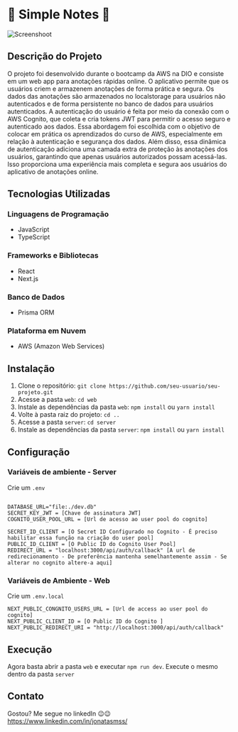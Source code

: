 # 📗 Simple Notes 📗

![Screenshoot](https://github.com/JonatasMSS/Simple-notes/assets/74430293/06ed845a-8c0a-4f30-ace9-c558c56851f4)

## Descrição do Projeto

O projeto foi desenvolvido durante o bootcamp da AWS na DIO e consiste em um web app para anotações rápidas online. O aplicativo permite que os usuários criem e armazenem anotações de forma prática e segura. Os dados das anotações são armazenados no localstorage para usuários não autenticados e de forma persistente no banco de dados para usuários autenticados. A autenticação do usuário é feita por meio da conexão com o AWS Cognito, que coleta e cria tokens JWT para permitir o acesso seguro e autenticado aos dados. Essa abordagem foi escolhida com o objetivo de colocar em prática os aprendizados do curso de AWS, especialmente em relação à autenticação e segurança dos dados. Além disso, essa dinâmica de autenticação adiciona uma camada extra de proteção às anotações dos usuários, garantindo que apenas usuários autorizados possam acessá-las. Isso proporciona uma experiência mais completa e segura aos usuários do aplicativo de anotações online.
## Tecnologias Utilizadas

### Linguagens de Programação

- JavaScript
- TypeScript

### Frameworks e Bibliotecas

- React
- Next.js

### Banco de Dados

- Prisma ORM

### Plataforma em Nuvem

- AWS (Amazon Web Services)

## Instalação

1. Clone o repositório: `git clone https://github.com/seu-usuario/seu-projeto.git`
2. Acesse a pasta `web`: `cd web`
3. Instale as dependências da pasta `web`: `npm install` ou `yarn install`
4. Volte à pasta raiz do projeto: `cd ..`
5. Acesse a pasta `server`: `cd server`
6. Instale as dependências da pasta `server`: `npm install` ou `yarn install`

## Configuração

### Variáveis de ambiente - Server

Crie um `.env`

~~~shell script

DATABASE_URL="file:./dev.db"
SECRET_KEY_JWT = [Chave de assinatura JWT]
COGNITO_USER_POOL_URL = [Url de acesso ao user pool do cognito]

SECRET_ID_CLIENT = [O Secret ID Configurado no Cognito - É preciso habilitar essa função na criação do user pool]
PUBLIC_ID_CLIENT = [O Public ID do Cognito User Pool]
REDIRECT_URL = "localhost:3000/api/auth/callback" [A url de redirecionamento - De preferência mantenha semelhantemente assim - Se alterar no cognito altere-a aqui]

~~~

### Variáveis de Ambiente - Web

Crie um `.env.local`

~~~~shell script
NEXT_PUBLIC_CONGNITO_USERS_URL = [Url de access ao user pool do cognito]
NEXT_PUBLIC_CLIENT_ID = [O Public ID do Cognito ]
NEXT_PUBLIC_REDIRECT_URI = "http://localhost:3000/api/auth/callback"
~~~~

## Execução

Agora basta abrir a pasta `web` e executar `npm run dev`. Execute o mesmo dentro da pasta `server`

## Contato

Gostou? Me segue no linkedIn 😉😉
https://www.linkedin.com/in/jonatasmss/

